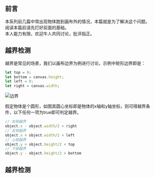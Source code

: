## 前言

本系列前几篇中常出现物体跑到画布外的情况，本篇就是为了解决这个问题。  
阅读本篇前请先打好前面的基础。  
本人能力有限，欢迎牛人共同讨论，批评指正。  

## 越界检测

越界是常见的场景，我们以画布边界为例进行讨论，示例中矩形边界即是：  

```javascript
let top = 0;
let bottom = canvas.height;
let left = 0;
let right = canvas.width;
```
![边界][1]

假定物体是个圆形，如图其圆心坐标即是物体的x轴和y轴坐标，则可得越界条件，以下任何一项为true即可判定越界。  

```javascript
// 右侧越界
object.x - object.width/2 > right
// 左侧越界
object.x + object.width/2 < left
// 上部越界
object.y + object.height/2 < top
// 下部越界
object.y - object.height/2 > bottom
```

## 越界检测

[1]: https://nimokuri.github.io/myBlog-backup/assets/【30分钟学完】canvas动画|游戏基础(4)：边界与碰撞/1.png
